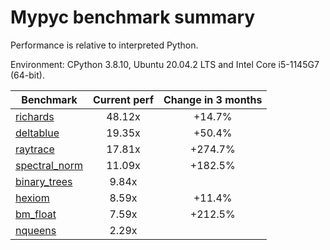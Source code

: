 # Mypyc benchmark summary

Performance is relative to interpreted Python.

Environment: CPython 3.8.10, Ubuntu 20.04.2 LTS and Intel Core i5-1145G7 (64-bit).

| Benchmark | Current perf | Change in 3 months |
| --- | :---: | :---: |
| [richards](benchmarks/richards.md) | 48.12x | +14.7% |
| [deltablue](benchmarks/deltablue.md) | 19.35x | +50.4% |
| [raytrace](benchmarks/raytrace.md) | 17.81x | +274.7% |
| [spectral_norm](benchmarks/spectral_norm.md) | 11.09x | +182.5% |
| [binary_trees](benchmarks/binary_trees.md) | 9.84x |  |
| [hexiom](benchmarks/hexiom.md) | 8.59x | +11.4% |
| [bm_float](benchmarks/bm_float.md) | 7.59x | +212.5% |
| [nqueens](benchmarks/nqueens.md) | 2.29x |  |

